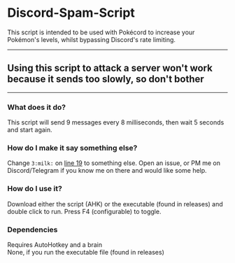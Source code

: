 # Discord-Spam-Script
This script is intended to be used with Pokécord to increase your Pokémon's levels, whilst bypassing Discord's rate limiting.  

---

## Using this script to attack a server won't work because it sends too slowly, so don't bother

---

### What does it do?
This script will send 9 messages every 8 milliseconds, then wait 5 seconds and start again.  

### How do I make it say something else?
Change `3:milk:` on [line 19](https://github.com/Qwerty-Space/Discord-Spam-Script/blob/eaf1ff036a02a81ba28eb60c3080ea361587a70d/Discord-Spam-Script.ahk#L19) to something else.  Open an issue, or PM me on Discord/Telegram if you know me on there and would like some help.

### How do I use it?
Download either the script (AHK) or the executable (found in releases) and double click to run.  Press F4 (configurable) to toggle.

### Dependencies
Requires AutoHotkey and a brain  
None, if you run the executable file (found in releases)
